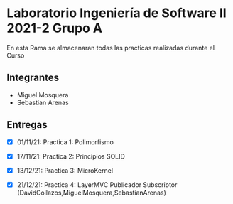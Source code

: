 
# Laboratorio Ingeniería de Software II 2021-2 Grupo A
En esta Rama se almacenaran todas las practicas realizadas durante el Curso

## Integrantes
* Miguel Mosquera
* Sebastian Arenas

## Entregas
- [x] 01/11/21: Practica 1: Polimorfismo
- [x] 17/11/21: Practica 2: Principios SOLID
- [x] 13/12/21: Practica 3: MicroKernel
- [x] 21/12/21: Practica 4: LayerMVC Publicador Subscriptor (DavidCollazos,MiguelMosquera,SebastianArenas)

